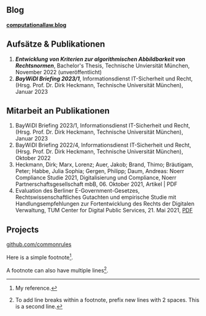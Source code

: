 

## Blog
**[computationallaw.blog](https://computationallaw.blog)**

## Aufsätze & Publikationen
1. ***Entwicklung von Kriterien zur algorithmischen Abbildbarkeit von Rechtsnormen***, Bachelor's Thesis, Technische Unviersität München, November 2022 (unveröffentlicht)
2. ***BayWiDI Briefing 2023/1***, Informationsdienst IT-Sicherheit und Recht, (Hrsg. Prof. Dr. Dirk Heckmann, Technische Universität München), Januar 2023

## Mitarbeit an Publikationen
1. BayWiDI Briefing 2023/1, Informationsdienst IT-Sicherheit und Recht, (Hrsg. Prof. Dr. Dirk Heckmann, Technische Universität München), Januar 2023
2. BayWiDI Briefing 2022/4, Informationsdienst IT-Sicherheit und Recht, (Hrsg. Prof. Dr. Dirk Heckmann, Technische Universität München), Oktober 2022
3. Heckmann, Dirk; Marx, Lorenz; Auer, Jakob; Brand, Thimo; Bräutigam, Peter; Habbe, Julia Sophia; Gergen, Philipp; Daum, Andreas: Noerr Compliance Studie 2021, Digitalisierung und Compliance, Noerr Partnerschaftsgesellschaft mbB, 06. Oktober 2021, Artikel | PDF
4. Evaluation des Berliner E-Government-Gesetzes, Rechtswissenschaftliches Gutachten und empirische Studie mit Handlungsempfehlungen zur Fortentwicklung des Rechts der Digitalen Verwaltung, TUM Center for Digital Public Services, 21. Mai 2021, [PDF](https://google.com)

## Projects

[github.com/commonrules](https://github.com/commonrules)

Here is a simple footnote[^1].

A footnote can also have multiple lines[^2].

[^1]: My reference.
[^2]: To add line breaks within a footnote, prefix new lines with 2 spaces.
  This is a second line.

